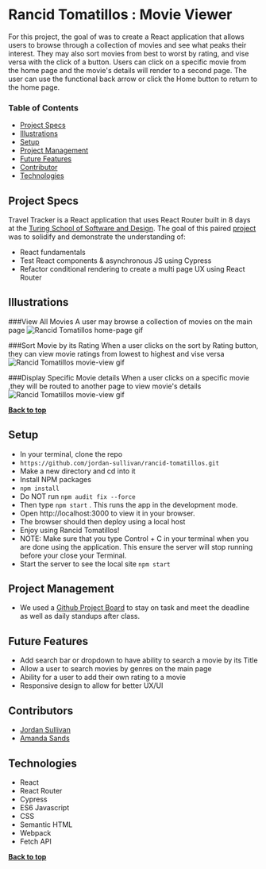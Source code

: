 # Rancid Tomatillos : Movie Viewer

For this project, the goal of was to create a React application that allows users to browse through a collection of movies and see what peaks their interest. They may also sort movies from best to worst by rating, and vise versa with the click of a button. Users can click on a specific movie from the home page and the movie's details will render to a second page. The user can use the functional back arrow or click the Home button to return to the home page. 

### Table of Contents
- [Project Specs](#project-specs)
- [Illustrations](#illustrations)
- [Setup](#setup)
- [Project Management](#project-management)
- [Future Features](#future-features)
- [Contributor](#contributors)
- [Technologies](#technologies)


## Project Specs

Travel Tracker is a React application that uses React Router built in 8 days at the [Turing School of Software and Design](https://turing.edu/). The goal of this paired [project](https://frontend.turing.edu/projects/module-3/rancid-tomatillos-v3.html) was to solidify and demonstrate the understanding of:

- React fundamentals
- Test React components & asynchronous JS using Cypress
- Refactor conditional rendering to create a multi page UX using React Router


## Illustrations

###View All Movies
A user may browse a collection of movies on the main page
![Rancid Tomatillos home-page gif](https://media.giphy.com/media/qiRG9s09xkBWpPQgyE/giphy.gif)

###Sort Movie by its Rating
When a user clicks on the sort by Rating button, they can view movie ratings from lowest to highest and vise versa
![Rancid Tomatillos movie-view gif](https://media.giphy.com/media/qiRG9s09xkBWpPQgyE/giphy.gif)

###Display Specific Movie details
When a user clicks on a specific movie ,they will be routed to another page to view movie's details
![Rancid Tomatillos movie-view gif](https://media.giphy.com/media/qiRG9s09xkBWpPQgyE/giphy.gif)

**[Back to top](#table-of-contents)**

## Setup

- In your terminal, clone the repo
- `https://github.com/jordan-sullivan/rancid-tomatillos.git`
- Make a new directory and cd into it
- Install NPM packages
- `npm install`
- Do NOT run `npm audit fix --force`
- Then type `npm start` . This runs the app in the development mode.
- Open http://localhost:3000 to view it in your browser.
- The browser should then deploy using a local host
- Enjoy using Rancid Tomatillos!
- NOTE: Make sure that you type Control + C in your terminal when you are done using the application. This ensure the server will stop running before your close your Terminal.
- Start the server to see the local site `npm start`


## Project Management

- We used a [Github Project Board](https://github.com/jordan-sullivan/rancid-tomatillos/projects/1) to stay on task and meet the deadline as well as daily standups after class.

## Future Features

- Add search bar or dropdown to have ability to search a movie by its Title
- Allow a user to search movies by genres on the main page 
- Ability for a user to add their own rating to a movie
- Responsive design to allow for better UX/UI


## Contributors

- [Jordan Sullivan](https://github.com/jordan-sullivan)
- [Amanda Sands](https://github.com/ASands17)


## Technologies

- React
- React Router
- Cypress
- ES6 Javascript
- CSS
- Semantic HTML
- Webpack
- Fetch API


**[Back to top](#table-of-contents)**